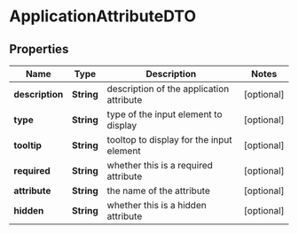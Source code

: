 

# ApplicationAttributeDTO

## Properties

Name | Type | Description | Notes
------------ | ------------- | ------------- | -------------
**description** | **String** | description of the application attribute |  [optional]
**type** | **String** | type of the input element to display |  [optional]
**tooltip** | **String** | tooltop to display for the input element |  [optional]
**required** | **String** | whether this is a required attribute |  [optional]
**attribute** | **String** | the name of the attribute |  [optional]
**hidden** | **String** | whether this is a hidden attribute |  [optional]



